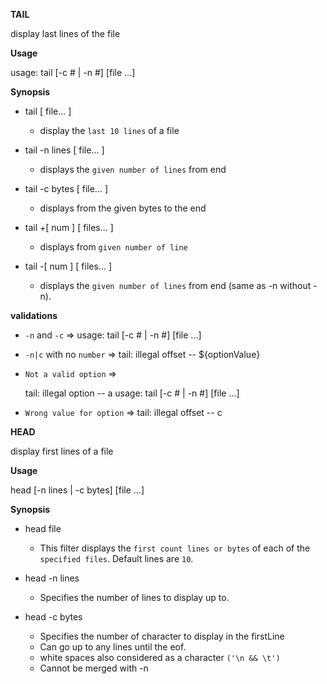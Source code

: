 **TAIL**

  display last lines of the file

**Usage**

  usage: tail [-c # | -n #] [file ...]

**Synopsis**

  - tail [ file... ]

    * display the `last 10 lines` of a file

  - tail -n lines [ file... ]

    * displays the `given number of lines` from end
  
  - tail -c bytes [ file... ]
  
    * displays from the given bytes to the end 

  - tail +[ num ] [ files... ]

    * displays from `given number of line`

  - tail -[ num ] [ files... ]
    
    * displays the `given number of lines` from end (same as -n without -n).

**validations**
  * `-n` and `-c` => usage: tail [-c # | -n #] [file ...]
  
  * `-n|c` with no `number` => tail: illegal offset -- ${optionValue}

  * `Not a valid option`  =>

    tail: illegal option -- a
    usage: tail [-c # | -n #] [file ...]

  * `Wrong value for option` => tail: illegal offset -- c

**HEAD** 
  
  display first lines of a file

**Usage**

  head [-n lines | -c bytes] [file ...]


**Synopsis**

  - head file
    
    * This filter displays the `first count lines or bytes` of each of the `specified files`. Default lines are `10`.
  
  - head -n lines

    * Specifies the number of lines to display up to.

  - head -c bytes

    * Specifies the number of character to display in the firstLine
    * Can go up to any lines until the eof.
    * white spaces also considered as a character `('\n && \t')`
    * Cannot be merged with -n

